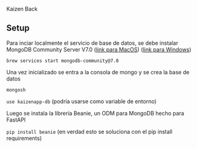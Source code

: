 Kaizen Back


## Setup

Para inciar localmente el servicio de base de datos, se debe instalar MongoDB Community Server V7.0 ([link para MacOS](https://www.mongodb.com/docs/v7.0/tutorial/install-mongodb-on-os-x/)) ([link para Windows](https://www.mongodb.com/docs/v7.0/tutorial/install-mongodb-on-windows/))

`brew services start mongodb-community@7.0`

Una vez inicializado se entra a la consola de mongo y se crea la base de datos

`mongosh`

`use kaizenapp-db` (podría usarse como variable de entorno)

Luego se instala la librería Beanie, un ODM para MongoDB hecho para FastAPI

`pip install beanie` (en verdad esto se soluciona con el pip install requirements)
